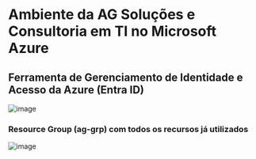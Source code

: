 # Ambiente da AG Soluções e Consultoria em TI no Microsoft Azure

## Ferramenta de Gerenciamento de Identidade e Acesso da Azure (Entra ID)
![image](https://github.com/user-attachments/assets/377630b6-f2fc-43af-be00-aad5b79a4b66)

### Resource Group (ag-grp) com todos os recursos já utilizados
![image](https://github.com/user-attachments/assets/c9ed0356-dcab-44d1-97f4-37231fe26a44)
